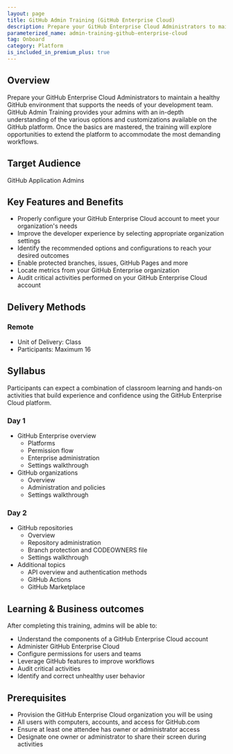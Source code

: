 ```yaml
---
layout: page
title: GitHub Admin Training (GitHub Enterprise Cloud)
description: Prepare your GitHub Enterprise Cloud Administrators to maintain a healthy GitHub environment that supports the needs of your development team.
parameterized_name: admin-training-github-enterprise-cloud
tag: Onboard
category: Platform
is_included_in_premium_plus: true
---
```


## Overview

Prepare your GitHub Enterprise Cloud Administrators to maintain a healthy GitHub environment that supports the needs of your development team. GitHub Admin Training provides your admins with an in-depth understanding of the various options and customizations available on the GitHub platform. Once the basics are mastered, the training will explore opportunities to extend the platform to accommodate the most demanding workflows.

## Target Audience

GitHub Application Admins

## Key Features and Benefits

- Properly configure your GitHub Enterprise Cloud account to meet your organization's needs
- Improve the developer experience by selecting appropriate organization settings
- Identify the recommended options and configurations to reach your desired outcomes
- Enable protected branches, issues, GitHub Pages and more
- Locate metrics from your GitHub Enterprise organization
- Audit critical activities performed on your GitHub Enterprise Cloud account

## Delivery Methods

### Remote

- Unit of Delivery: Class
- Participants: Maximum 16

## Syllabus

Participants can expect a combination of classroom learning and hands-on activities that build experience and confidence using the GitHub Enterprise Cloud platform.

### Day 1
- GitHub Enterprise overview
  - Platforms
  - Permission flow
  - Enterprise administration
  - Settings walkthrough
- GitHub organizations
  - Overview
  - Administration and policies
  - Settings walkthrough

### Day 2
- GitHub repositories
  - Overview
  - Repository administration
  - Branch protection and CODEOWNERS file
  - Settings walkthrough
- Additional topics
  - API overview and authentication methods
  - GitHub Actions
  - GitHub Marketplace

## Learning & Business outcomes

After completing this training, admins will be able to:

- Understand the components of a GitHub Enterprise Cloud account
- Administer GitHub Enterprise Cloud
- Configure permissions for users and teams
- Leverage GitHub features to improve workflows
- Audit critical activities
- Identify and correct unhealthy user behavior

## Prerequisites

- Provision the GitHub Enterprise Cloud organization you will be using
- All users with computers, accounts, and access for GitHub.com
- Ensure at least one attendee has owner or administrator access
- Designate one owner or administrator to share their screen during activities
